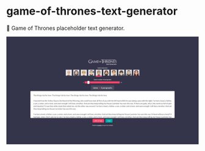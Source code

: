 # game-of-thrones-text-generator
:page_with_curl: Game of Thrones placeholder text generator.

![screenshot](https://github.com/vlipatdev/game-of-thrones-text-generator/blob/master/img/screenshot.png)
